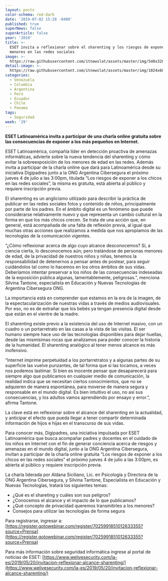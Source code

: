```yaml
---
layout: posts
color-schema: red-dark
date: '2019-07-02 15:28 -0400'
published: true
superNews: false
superArticle: false
year: '2019'
title: >-
  ESET invita a reflexionar sobre el sharenting y los riesgos de exponer a los
  menores en las redes sociales
image: >-
  https://raw.githubusercontent.com/itnewslat/assets/master/img/540x320/niños-tecnologia-p.jpg
detail-image: >-
  https://raw.githubusercontent.com/itnewslat/assets/master/img/1024x680/niños-tecnologia-g.jpg
categories:
  - Venezuela
  - Colombia
  - Argentina
  - Perú
  - Ecuador
  - Chile
  - Panama
tags:
  - Seguridad
week: '29'
---
```

**ESET Latinoamérica invita a participar de una charla online gratuita sobre las consecuencias de exponer a los más pequeños en Internet.** 

ESET Latinoamérica, compañía líder en detección proactiva de amenazas informáticas, advierte sobre la nueva tendencia del sharenting y cómo evitar la sobreexposición de los menores de edad en las redes. Además invita a participar de la charla online que dará para Latinoamérica desde su iniciativa Digipadres junto a la ONG Argentina Cibersegura el próximo jueves 4 de julio a las 3:00pm, titulada “Los riesgos de exponer a los chicos en las redes sociales”, la misma es gratuita, está abierta al público y requiere inscripción previa.
 
El sharenting es un anglicismo utilizado para describir la práctica de publicar en las redes sociales fotos y contenido de niños, principalmente por parte de los padres. En el ámbito digital es un fenómeno que puede considerarse relativamente nuevo y que representa un cambio cultural en la forma en que los más chicos crecen. Se trata de una acción que, en general, está acompañada de una falta de reflexión previa, al igual que muchas otras acciones que realizamos a medida que nos apropiamos de las tecnologías de la comunicación vigentes.
 
“¿Cómo reflexionar acerca de algo cuyo alcance desconocemos?  Sí, a ciencia cierta, lo desconocemos aún; pero tratándose de personas menores de edad, de la privacidad de nuestros niños y niñas, tenemos la responsabilidad de detenernos a pensar antes de postear, para seguir cuidándolos tal como lo hacemos en los otros ámbitos de sus vidas. Deberíamos intentar preservar a los niños de las consecuencias indeseadas de la exposición pública algunas, lamentablemente, peligrosas.”, menciona Silvina Tantone, especialista en Educación y Nuevas Tecnologías de Argentina Cibersegura ONG.

La importancia está en comprender que estamos en la era de la imagen, de la espectacularización de nuestras vidas a través de medios audiovisuales. Por eso, no es de extrañar que los bebés ya tengan presencia digital desde que están en el vientre de la madre. 
 
El sharenting existe previo a la existencia del uso de Internet masivo, con un cuadro o un portarretrato en las casas a la vista de las visitas. El ser humano siempre hace uso de las tecnologías disponibles para dejar huellas, desde las mismísimas rocas que analizamos para poder conocer la historia de la humanidad. El sharenting analógico al tener menos alcance es más inofensivo.
 
“Internet imprime perpetuidad a los portarretratos y a algunas partes de su superficie las vuelve punzantes, de tal forma que si las tocamos, a veces nos podemos lastimar.  Si bien es inocente pensar que desaparecerá para siempre algo que publicamos en cualquier medio de comunicación, la realidad indica que se necesitan ciertos conocimientos, que no se adquieren de manera espontánea, para moverse de manera segura y responsable en el mundo digital.  Es bien intuitivo el uso, no así sus consecuencias, y los adultos vamos aprendiendo por ensayo y error.”, afirma Tantone.
 
La clave está en reflexionar sobre el alcance del sharenting en la actualidad, y anticipar el efecto que pueda llegar a tener compartir determinada información de hijos e hijas en el transcurso de sus vidas.
 
Para conocer más, Digipadres, una iniciativa impulsada por ESET Latinoamérica que busca acompañar padres y docentes en el cuidado de los niños en Internet con el fin de generar conciencia acerca de riesgos y amenazas en el mundo digital, junto a la ONG Argentina Cibersegura, invitan a participar de la charla online gratuita “Los riesgos de exponer a los chicos en las redes sociales” el próximo jueves 4 de julio a las 3:00pm, es abierta al público y requiere inscripción previa.
 
La charla liderada por Aldana Siciliano, Lic. en Psicología y Directora de la ONG Argentina Cibersegura, y Silvina Tantone, Especialista en Educación y Nuevas Tecnologías, tratará los siguientes temas: 

- ¿Qué es el shareting y cuáles son sus peligros?
- ¿Conocemos el alcance y el impacto de lo que publicamos?
- ¿Qué concepto de privacidad queremos transmitirles a los menores?
- Consejos para utilizar las tecnologías de forma segura

Para registrarse, ingresar a: [https://register.gotowebinar.com/register/7025991851012633355?source=Prensa](https://register.gotowebinar.com/register/7025991851012633355?source=Prensa)
 
Para más información sobre seguridad informática ingrese al portal de noticias de ESET:
[https://www.welivesecurity.com/la-es/2019/05/20/invitacion-reflexionar-alcance-sharenting/](https://www.welivesecurity.com/la-es/2019/05/20/invitacion-reflexionar-alcance-sharenting/)